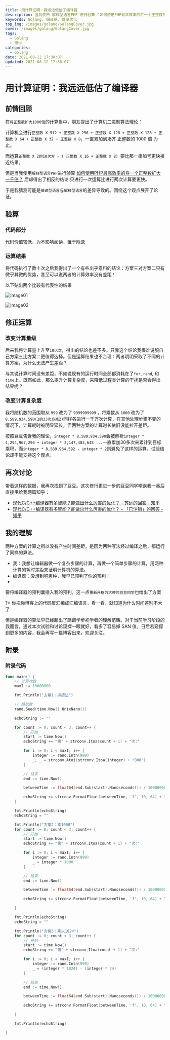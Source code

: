 ```yaml
---
title: 用计算证明：我远远低估了编译器
description: 当我使用 解释型语言PHP 进行验算 “如何使用PHP最高效率的将一个正整数扩大一千倍” 后却得出了相反的结论:只进行一次运算比进行两次计算要更快。 于是我猜测可能是 编译型语言 与 解释型语言 的差异导致的。围绕这个观点展开了论证。
keywords: Golang, 编译器, 效率优化
top_img: /images/golang/GolangCover.jpg
cover: /images/golang/GolangCover.jpg
tags:
  - Golang
  - 研讨
categories:
  - Golang
date: 2021-08-12 17:38:07
updated: 2021-08-12 17:38:07
---
```

# 用计算证明：我远远低估了编译器

## 前情回顾
在`将正整数扩大1000倍`的计算当中，朋友提出了计算机二进制算法理论：

计算机会进行`正整数 X 512 + 正整数 X 256 + 正整数 X 128 + 正整数 X 128 + 正整数 X 64 + 正整数 X 32 + 正整数 X 8`，一直累加到凑齐 正整数的 1000 倍 为止。

而运算`正整数 X 2的10次方 - ( 正整数 X 16 + 正整数 X 8) `要比那一串加号更快接近结果。

但是当我使用`解释型语言PHP`进行验算 [如何使用PHP最高效率的将一个正整数扩大一千倍？](/php/PhpExpandsPositiveIntegersByAFactorOf1000) 后却得出了相反的结论:只进行一次运算比进行两次计算要更快。

于是我猜测可能是`编译型语言`与`解释型语言`的差异导致的。围绕这个观点展开了论证。

## 验算

### 代码部分

代码价值较低，为不影响阅读，置于[附录](/golang/CompiledLanguageComputationOfMultiplication#附录)

### 运算结果

将代码执行了数十次之后我得出了一个有些出乎意料的结论：方案三对方案二只有微乎其微的优势，甚至可以说两者的计算效率没有差距！

以下贴出两个比较有代表性的结果

![image01](/images/golang/CompiledLanguageComputationOfMultiplication01.png)

![image02](/images/golang/CompiledLanguageComputationOfMultiplication02.png)

## 修正运算

### 改变计算量级
后来我将计算量上升至`10亿次`，得出的结论也差不多。只靠这个结论我很难说服自己方案三比方案二更值得选择。但是运算结果也不合理：两者明明采取了不同的计算方案，为什么无法产生差距？

与其说计算时间没有差距，不如说现有的运行时间全部都消耗在了`for`, `rand`, 和`time`上。既然如此，那么提升计算复杂度，来降低过程类计算的干扰是否会得出结果呢？

### 改变计算复杂度
我将随机数的范围取从 `999` 改为了 `9999999999` ，将乘数从 `1000` 改为了 `8,589,934,590(2的33次方减2)`同样各进行一千万次计算，在其他处理步骤不变的情况下，计算耗时被明显延长，但两种方案的计算时长依旧没能拉开差距。

按照豆豆告诉我的理论，`integer * 8,589,934,590`会被解析`integer * 4,294,967,296 + integer * 2,147,483,648 ...`一直累加30多次来累计到目标乘积，而`integer * 8,589,934,592 - integer * 2`则避免了这样的运算。试验结论却不能支持这个观点。

## 再次讨论
带着这样的数据，我再次找到了豆豆。这次修行更进一步的豆豆同学嘲讽我一番后直接甩给我两篇知乎：
- [现代C/C++编译器有多智能？能做出什么厉害的优化？ - 苏远的回答 - 知乎](https://www.zhihu.com/question/43598164/answer/96118643)
- [现代C/C++编译器有多智能？能做出什么厉害的优化？ - 「已注销」的回答 - 知乎](https://www.zhihu.com/question/43598164/answer/142599680)

## 我的理解
两种方案的计算之所以没有产生时间差距，是因为两种写法经过编译之后，都运行了同样的算法。
* 我：我想让编辑器做一个复杂步骤的计算，再做一个简单步骤的计算，用两种计算的耗时差距来证明计算机的算法。
* 编译器：没想到吧崽种，我早已预判了你的预判！
*
要将编译器的预判囊括入我的预判，这一点`重新升格为大神的豆豆同学`也给出了方案

?> 你把你博客上的代码反汇编成汇编语言，看一看，就知道为什么时间差别不大了

但是编译器的算法早已经超出了蹒跚学步初学者的理解范畴。对于当前学习阶段的我而言，通过本次试验和讨论窥探一眼就好，看多了容易掉 SAN 值。日后若窥探到更多的内容，我会再写一篇博客出来，欢迎关注。


## 附录
### 附录代码

```go
func main() {
	// 计算次数
	maxI := 10000000

	fmt.Println("方案1：拼接法")

	// 随机数
	rand.Seed(time.Now().UnixNano())

	echoString := ""

	for count := 0; count < 3; count++ {
		// 开始
		start := time.Now()
		echoString += "第" + strconv.Itoa(count + 1) + "次:"

		for i := 0; i < maxI; i++ {
			integer := rand.Intn(999)
			_, _ = strconv.Atoi(strconv.Itoa(integer) + "000")
		}

		// 结束
		end := time.Now()

		betweenTime := float64(end.Sub(start).Nanoseconds()) / 1000000000

		echoString += strconv.FormatFloat(betweenTime, 'f', 10, 64) + "秒"
	}

	fmt.Println(echoString)
	echoString = ""

	fmt.Println("方案2：乘1000")
	for count := 0; count < 3; count++ {
		// 开始
		start := time.Now()
		echoString += "第" + strconv.Itoa(count + 1) + "次:"

		for i := 0; i < maxI; i++ {
			integer := rand.Intn(999)
			_ = integer * 1000
		}

		// 结束
		end := time.Now()

		betweenTime := float64(end.Sub(start).Nanoseconds()) / 1000000000

		echoString += strconv.FormatFloat(betweenTime, 'f', 10, 64) + "秒"

	}

	fmt.Println(echoString)
	echoString = ""

	fmt.Println("方案3：乘以1024")
	for count := 0; count < 3; count++ {
		// 开始
		start := time.Now()
		echoString += "第" + strconv.Itoa(count + 1) + "次:"

		for i := 0; i < maxI; i++ {
			integer := rand.Intn(999)
			_ = (integer * 1024) - (integer * 24)
		}

		// 结束
		end := time.Now()

		betweenTime := float64(end.Sub(start).Nanoseconds()) / 1000000000

		echoString += strconv.FormatFloat(betweenTime, 'f', 10, 64) + "秒"

	}

	fmt.Println(echoString)

}
```
